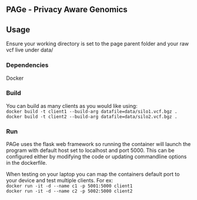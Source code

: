 ## PAGe - Privacy Aware Genomics

## Usage
Ensure your working directory is set to the page parent folder and your raw vcf live under data/ 

### Dependencies
Docker 

### Build
You can build as many clients as you would like using:  
`docker build -t client1 --build-arg datafile=data/silo1.vcf.bgz .`  
`docker build -t client2 --build-arg datafile=data/silo2.vcf.bgz .`

### Run
PAGe uses the flask web framework so running the container will launch the program with default host set to localhost and port 5000. This can be configured either by modifying the code or updating commandline options in the dockerfile.   

When testing on your laptop you can map the containers default port to your device and test multiple clients. For ex:  
`docker run -it -d --name c1 -p 5001:5000 client1`  
`docker run -it -d --name c2 -p 5002:5000 client2`








